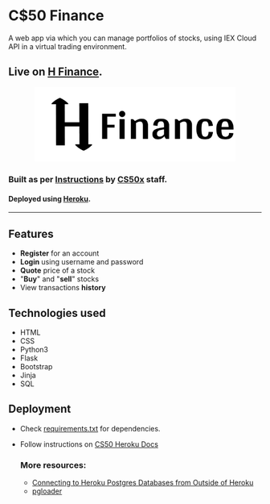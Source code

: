 # C$50 Finance
 A web app via which you can manage portfolios of stocks, using  IEX Cloud API in a virtual trading environment. 
## Live on [H Finance](https://hinedy-finance.herokuapp.com).


<p align="center"><a href="https://hinedy-finance.herokuapp.com"><img src="static/images/logo.png" width="400"></a>
</p>

### Built as per [Instructions](https://cs50.harvard.edu/x/2022/psets/9/finance/) by [CS50x](https://cs50.harvard.edu/x/2022/) staff.
#### Deployed using [Heroku](https://www.heroku.com).


<hr>


## Features 
- **Register** for an account 
- **Login** using username and password 
- **Quote** price of a stock 
- "**Buy**" and "**sell**" stocks
- View transactions **history** 


## Technologies used
- HTML 
- CSS
- Python3
- Flask 
- Bootstrap
- Jinja 
- SQL


## Deployment 

- Check [requirements.txt](/requirements.txt) for dependencies.
- Follow instructions on [CS50 Heroku Docs](https://cs50.readthedocs.io/heroku/)
    ### More resources:
    
    - [Connecting to Heroku Postgres Databases from Outside of Heroku](https://devcenter.heroku.com/articles/connecting-to-heroku-postgres-databases-from-outside-of-heroku)
    - [pgloader](https://github.com/dimitri/pgloader)

